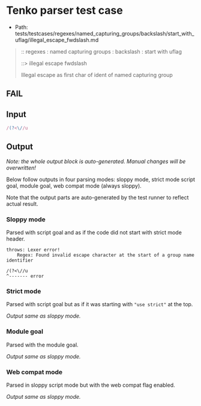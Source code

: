 # Tenko parser test case

- Path: tests/testcases/regexes/named_capturing_groups/backslash/start_with_uflag/illegal_escape_fwdslash.md

> :: regexes : named capturing groups : backslash : start with uflag
>
> ::> illegal escape fwdslash
>
> Illegal escape as first char of ident of named capturing group

## FAIL

## Input

`````js
/(?<\//u
`````

## Output

_Note: the whole output block is auto-generated. Manual changes will be overwritten!_

Below follow outputs in four parsing modes: sloppy mode, strict mode script goal, module goal, web compat mode (always sloppy).

Note that the output parts are auto-generated by the test runner to reflect actual result.

### Sloppy mode

Parsed with script goal and as if the code did not start with strict mode header.

`````
throws: Lexer error!
    Regex: Found invalid escape character at the start of a group name identifier

/(?<\//u
^------- error
`````

### Strict mode

Parsed with script goal but as if it was starting with `"use strict"` at the top.

_Output same as sloppy mode._

### Module goal

Parsed with the module goal.

_Output same as sloppy mode._

### Web compat mode

Parsed in sloppy script mode but with the web compat flag enabled.

_Output same as sloppy mode._
